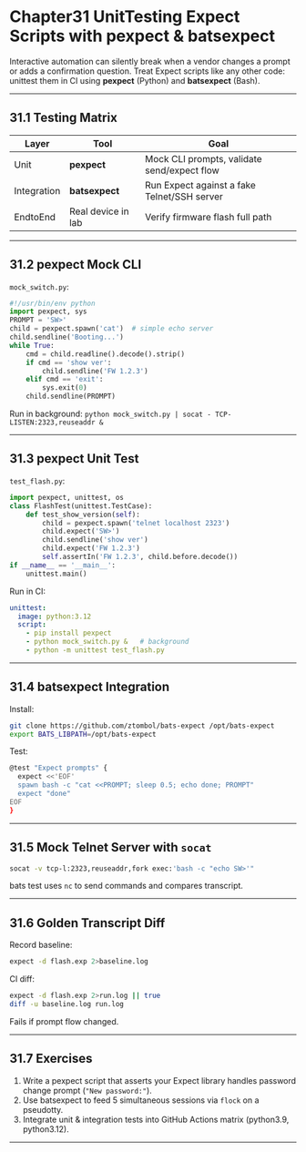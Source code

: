 
# Chapter31  UnitTesting Expect Scripts with **pexpect** & **batsexpect**

Interactive automation can silently break when a vendor changes a prompt or
adds a confirmation question.  Treat Expect scripts like any other code:
unittest them in CI using **pexpect** (Python) and **batsexpect** (Bash).

---

## 31.1  Testing Matrix

| Layer | Tool | Goal |
|-------|------|------|
| Unit | **pexpect** | Mock CLI prompts, validate send/expect flow |
| Integration | **batsexpect** | Run Expect against a fake Telnet/SSH server |
| EndtoEnd | Real device in lab | Verify firmware flash full path |

---

## 31.2  pexpect Mock CLI

`mock_switch.py`:

```python
#!/usr/bin/env python
import pexpect, sys
PROMPT = 'SW>'
child = pexpect.spawn('cat')  # simple echo server
child.sendline('Booting...')
while True:
    cmd = child.readline().decode().strip()
    if cmd == 'show ver':
        child.sendline('FW 1.2.3')
    elif cmd == 'exit':
        sys.exit(0)
    child.sendline(PROMPT)
```

Run in background: `python mock_switch.py | socat - TCP-LISTEN:2323,reuseaddr &`

---

## 31.3  pexpect Unit Test

`test_flash.py`:

```python
import pexpect, unittest, os
class FlashTest(unittest.TestCase):
    def test_show_version(self):
        child = pexpect.spawn('telnet localhost 2323')
        child.expect('SW>')
        child.sendline('show ver')
        child.expect('FW 1.2.3')
        self.assertIn('FW 1.2.3', child.before.decode())
if __name__ == '__main__':
    unittest.main()
```

Run in CI:

```yaml
unittest:
  image: python:3.12
  script:
    - pip install pexpect
    - python mock_switch.py &   # background
    - python -m unittest test_flash.py
```

---

## 31.4  batsexpect Integration

Install:

```bash
git clone https://github.com/ztombol/bats-expect /opt/bats-expect
export BATS_LIBPATH=/opt/bats-expect
```

Test:

```bash
@test "Expect prompts" {
  expect <<'EOF'
  spawn bash -c "cat <<PROMPT; sleep 0.5; echo done; PROMPT"
  expect "done"
EOF
}
```

---

## 31.5  Mock Telnet Server with `socat`

```bash
socat -v tcp-l:2323,reuseaddr,fork exec:'bash -c "echo SW>'"
```

bats test uses `nc` to send commands and compares transcript.

---

## 31.6  Golden Transcript Diff

Record baseline:

```bash
expect -d flash.exp 2>baseline.log
```

CI diff:

```bash
expect -d flash.exp 2>run.log || true
diff -u baseline.log run.log
```

Fails if prompt flow changed.

---

## 31.7  Exercises

1. Write a pexpect script that asserts your Expect library handles password
   change prompt (`"New password:"`).  
2. Use batsexpect to feed 5 simultaneous sessions via `flock` on a pseudotty.  
3. Integrate unit & integration tests into GitHub Actions matrix (python3.9,
   python3.12).

---

